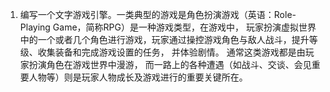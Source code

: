 1. 编写一个文字游戏引擎。一类典型的游戏是角色扮演游戏（英语：Role-Playing Game，简称RPG）是一种游戏类型，在游戏中，
玩家扮演虚拟世界中的一个或者几个角色进行游戏，玩家通过操控游戏角色与敌人战斗，提升等级、收集装备和完成游戏设置的任务，
并体验剧情。 通常这类游戏都是由玩家扮演角色在游戏世界中漫游，
而一路上的各种遭遇（如战斗、交谈、会见重要人物等）则是玩家人物成长及游戏进行的重要关键所在。

